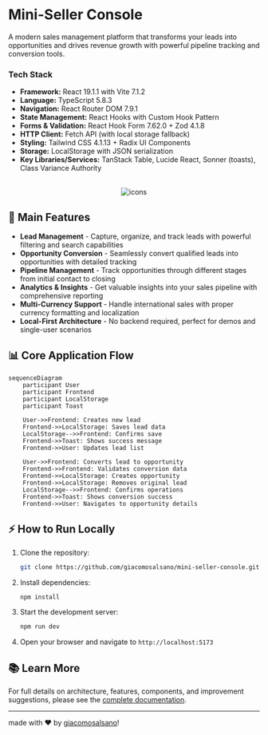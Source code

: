 # Mini-Seller Console

A modern sales management platform that transforms your leads into opportunities and drives revenue growth with powerful pipeline tracking and conversion tools.

### Tech Stack

- **Framework:** React 19.1.1 with Vite 7.1.2
- **Language:** TypeScript 5.8.3
- **Navigation:** React Router DOM 7.9.1
- **State Management:** React Hooks with Custom Hook Pattern
- **Forms & Validation:** React Hook Form 7.62.0 + Zod 4.1.8
- **HTTP Client:** Fetch API (with local storage fallback)
- **Styling:** Tailwind CSS 4.1.13 + Radix UI Components
- **Storage:** LocalStorage with JSON serialization
- **Key Libraries/Services:** TanStack Table, Lucide React, Sonner (toasts), Class Variance Authority

<div align="center" style="display: inline_block justify-center"><br>
  <img src="https://skillicons.dev/icons?i=typescript,react,tailwind,vite,nodejs" alt="icons" /> </div>

## 🚀 Main Features

- **Lead Management** - Capture, organize, and track leads with powerful filtering and search capabilities
- **Opportunity Conversion** - Seamlessly convert qualified leads into opportunities with detailed tracking
- **Pipeline Management** - Track opportunities through different stages from initial contact to closing
- **Analytics & Insights** - Get valuable insights into your sales pipeline with comprehensive reporting
- **Multi-Currency Support** - Handle international sales with proper currency formatting and localization
- **Local-First Architecture** - No backend required, perfect for demos and single-user scenarios

## 📊 Core Application Flow

```mermaid
sequenceDiagram
    participant User
    participant Frontend
    participant LocalStorage
    participant Toast

    User->>Frontend: Creates new lead
    Frontend->>LocalStorage: Saves lead data
    LocalStorage-->>Frontend: Confirms save
    Frontend->>Toast: Shows success message
    Frontend->>User: Updates lead list

    User->>Frontend: Converts lead to opportunity
    Frontend->>Frontend: Validates conversion data
    Frontend->>LocalStorage: Creates opportunity
    Frontend->>LocalStorage: Removes original lead
    LocalStorage-->>Frontend: Confirms operations
    Frontend->>Toast: Shows conversion success
    Frontend->>User: Navigates to opportunity details
```

## ⚡ How to Run Locally

1. Clone the repository:
   ```bash
   git clone https://github.com/giacomosalsano/mini-seller-console.git cd mini-seller-console
   ```
2. Install dependencies:
   ```bash
   npm install
   ```
3. Start the development server:
   ```bash
   npm run dev
   ```
4. Open your browser and navigate to `http://localhost:5173`

## 📚 Learn More

For full details on architecture, features, components, and improvement suggestions, please see the [complete documentation](./documentation.md).

---

made with ♥ by [giacomosalsano](https://giacomosalsano.com)! <!-- Update with your actual website URL -->

